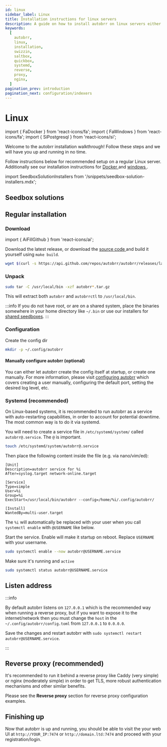 ```yaml
---
id: linux
sidebar_label: Linux
title: Installation instructions for linux servers
description: A guide on how to install autobrr on linux servers either manually or via seedbox solutions like swizzin, saltbox and quickbox.
keywords:
  [
    autobrr,
    linux,
    installation,
    swizzin,
    saltbox,
    quickbox,
    systemd,
    reverse,
    proxy,
    nginx,
  ]
pagination_prev: introduction
pagination_next: configuration/indexers
---
```


# Linux

import { FaDocker } from 'react-icons/fa';
import { FaWindows } from 'react-icons/fa';
import { SiPostgresql } from 'react-icons/si';

Welcome to the autobrr installation walkthrough!
Follow these steps and we will have you up and running in no time.

Follow instructions below for recommended setup on a regular Linux server.
Additionally see our installation instructions for [Docker <FaDocker />](/installation/docker) and [windows <FaWindows />](/installation/windows).

import SeedboxSolutionInstallers from '/snippets/seedbox-solution-installers.mdx';

## Seedbox solutions

<SeedboxSolutionInstallers />

## Regular installation

### Download

import { AiFillGithub } from 'react-icons/ai';

Download the latest release, or download the [source code <AiFillGithub />](https://github.com/autobrr/autobrr/releases/latest) and build it yourself using `make build`.

```bash
wget $(curl -s https://api.github.com/repos/autobrr/autobrr/releases/latest | grep download | grep linux_x86_64 | cut -d\" -f4)
```

### Unpack

```bash
sudo tar -C /usr/local/bin -xzf autobrr*.tar.gz
```

This will extract both `autobrr` and `autobrrctl` to `/usr/local/bin`.

:::info
If you do not have root, or are on a shared system, place the binaries somewhere in your home directory like `~/.bin` or use our installers for [shared seedboxes](/installation/shared-seedbox).
:::

### Configuration

Create the config dir

```bash
mkdir -p ~/.config/autobrr
```

#### Manually configure autobrr (optional)

You can either let autobrr create the config itself at startup, or create one manually. For more information, please visit [configuring autobrr](/configuration/autobrr) which covers creating a user manually, configuring the default port, setting the desired log level, etc.

### Systemd (recommended)

On Linux-based systems, it is recommended to run autobrr as a service with auto-restarting capabilities, in order to account for potential downtime. The most common way is to do it via systemd.

You will need to create a service file in `/etc/systemd/system/` called `autobrr@.service`. The `@` is important.

```bash
touch /etc/systemd/system/autobrr@.service
```

Then place the following content inside the file (e.g. via nano/vim/ed):

```systemd title="/etc/systemd/system/autobrr@.service"
[Unit]
Description=autobrr service for %i
After=syslog.target network-online.target

[Service]
Type=simple
User=%i
Group=%i
ExecStart=/usr/local/bin/autobrr --config=/home/%i/.config/autobrr/

[Install]
WantedBy=multi-user.target
```

The `%i` will automatically be replaced with your user when you call `systemctl enable` with `@USERNAME` like below.

Start the service. Enable will make it startup on reboot. Replace `USERNAME` with your username.

```bash
sudo systemctl enable --now autobrr@USERNAME.service
```

Make sure it's running and `active`

```bash
sudo systemctl status autobrr@USERNAME.service
```

## Listen address

:::info

By default autobrr listens on `127.0.0.1` which is the recommended way when running a reverse proxy, but if you want to expose it to the internet/network then you must change the `host` in the `~/.config/autobrr/config.toml` from `127.0.0.1` to `0.0.0.0`.

Save the changes and restart autobrr with `sudo systemctl restart autobrr@USERNAME.service`.

:::

## Reverse proxy (recommended)

It's recommended to run it behind a reverse proxy like Caddy (very simple) or nginx (moderately simple) in order to get TLS, more robust authentication mechanisms and other similar benefits.

Please see the **Reverse proxy** section for reverse proxy configuration examples.

## Finishing up

Now that autobrr is up and running, you should be able to visit the your web UI at `http://YOUR_IP:7474` or `http://domain.ltd:7474` and proceed with your registration/login.
